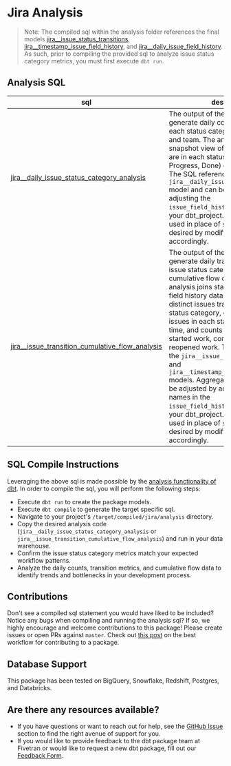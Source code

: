 # Jira Analysis
> Note: The compiled sql within the analysis folder references the final models [jira__issue_status_transitions](https://github.com/fivetran/dbt_jira/blob/master/models/jira__issue_status_transitions.sql), [jira__timestamp_issue_field_history](https://github.com/fivetran/dbt_jira/blob/master/models/jira__timestamp_issue_field_history), and [jira__daily_issue_field_history](https://github.com/fivetran/dbt_jira/blob/master/models/jira__daily_issue_field_history). As such, prior to
compiling the provided sql to analyze issue status category metrics, you must first execute `dbt run`.


## Analysis SQL
| **sql**                | **description**                                                                                                                                |
| ------------------------ | ---------------------------------------------------------------------------------------------------------------------------------------------- |
| [jira__daily_issue_status_category_analysis](https://github.com/fivetran/dbt_jira/blob/master/analysis/jira__daily_issue_status_category_analysis.sql) | The output of the compiled sql will generate daily counts of issues in each status category by date, project, and team. The analysis provides a snapshot view of how many issues are in each status category (To Do, In Progress, Done) on any given day. The SQL references the `jira__daily_issue_field_history` model and can be customized by adjusting the `issue_field_history_columns` var in your dbt_project.yml. `status` can be used in place of `status_category` if desired by modifying the model accordingly. |
| [jira__issue_transition_cumulative_flow_analysis](https://github.com/fivetran/dbt_jira/blob/master/analysis/jira__issue_transition_cumulative_flow_analysis.sql) | The output of the compiled sql will generate daily transition metrics for issue status categories with cumulative flow calculations. The analysis joins status transitions with field history data to provide: count of distinct issues transitioning into a new status category, cumulative count of issues in each status category over time, and counts of issues that started work, completed work, or reopened work. The SQL references the `jira__issue_status_transitions` and `jira__timestamp_issue_field_history` models. Aggregation granularity can be adjusted by adding/removing field names in the `issue_field_history_columns` var in your dbt_project.yml. `status` can be used in place of `status_category` if desired by modifying the model accordingly. |

## SQL Compile Instructions
Leveraging the above sql is made possible by the [analysis functionality of dbt](https://docs.getdbt.com/docs/building-a-dbt-project/analyses/). In order to
compile the sql, you will perform the following steps:
- Execute `dbt run` to create the package models.
- Execute `dbt compile` to generate the target specific sql.
- Navigate to your project's `/target/compiled/jira/analysis` directory.
- Copy the desired analysis code (`jira__daily_issue_status_category_analysis` or `jira__issue_transition_cumulative_flow_analysis`) and run in your data warehouse.
- Confirm the issue status category metrics match your expected workflow patterns.
- Analyze the daily counts, transition metrics, and cumulative flow data to identify trends and bottlenecks in your development process.

## Contributions
Don't see a compiled sql statement you would have liked to be included? Notice any bugs when compiling
and running the analysis sql? If so, we highly encourage and welcome contributions to this package!
Please create issues or open PRs against `master`. Check out [this post](https://discourse.getdbt.com/t/contributing-to-a-dbt-package/657) on the best workflow for contributing to a package.

## Database Support
This package has been tested on BigQuery, Snowflake, Redshift, Postgres, and Databricks.

## Are there any resources available?
- If you have questions or want to reach out for help, see the [GitHub Issue](https://github.com/fivetran/dbt_jira/issues/new/choose) section to find the right avenue of support for you.
- If you would like to provide feedback to the dbt package team at Fivetran or would like to request a new dbt package, fill out our [Feedback Form](https://www.surveymonkey.com/r/DQ7K7WW).

